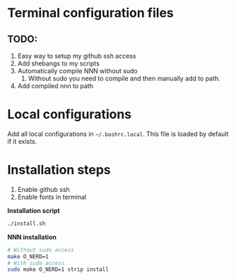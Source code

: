 # Terminal configuration files 

## TODO:
1. Easy way to setup my github ssh access
2. Add shebangs to my scripts
3. Automatically compile NNN without sudo 
   1. Without sudo you need to compile and then manually add to path. 
4. Add compiled nnn to path

# Local configurations
Add all local configurations in `~/.bashrc.local`. This file is loaded by default if it exists.
# Installation steps 
1. Enable github ssh
2. Enable fonts in terminal

**Installation script**
```bash
./install.sh
```
**NNN installation**

```bash
# Without sudo access
make O_NERD=1
# With sudo access
sudo make O_NERD=1 strip install
```

